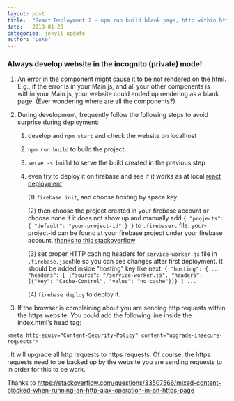 ```yaml
---
layout: post
title:  "React Deployment 2 - npm run build blank page, http within https website"
date:   2019-01-20
categories: jekyll update
author: "Luke"
---
```


### Always develop website in the incognito (private) mode!

1. An error in the component might cause it to be not rendered on the
html. E.g., if the error is in your Main.js, and all your other components is
within your Main.js, your website could ended up rendering as a blank page.
(Ever wondering where are all the components?)

2. During development, frequently follow the following steps to avoid surprise
during deployment:

    1. develop and ```npm start``` and check the website on localhost
    
    2. ```npm run build``` to build the project
    
    3. ```serve -s build``` to serve the build created in the previous step
    
    4. even try to deploy it on firebase and see if it works as at local [react deployment](https://facebook.github.io/create-react-app/docs/deployment)
   
        (1) ```firebase init```, and choose hosting by space key
        
        (2) then choose the project created in your firebase account
            or choose none if it does not show up and manually add
            ```{
                 "projects": {
                   "default": "your-project-id"
                 }
               }``` to ```.firebaserc``` file. your-project-id can be found
               at your firebase project under your firebase account. [thanks to this stackoverflow](https://stackoverflow.com/questions/50381048/new-project-not-showing-up-firebase-cli)
               
        (3) set proper HTTP caching headers for ```service-worker.js``` file in ```.firebase.json```file
            so you can see changes after first deployment. It should be added inside "hosting" key like next:
            ```
            {
              "hosting": {
                ...
                "headers": [
                  {"source": "/service-worker.js", "headers": [{"key": "Cache-Control", "value": "no-cache"}]}
                ]
                ...
            ```                                               
        
        (4) ```firebase deploy``` to deploy it.

3. If the browser is complaining about you are sending http requests
within the https website. You could add the following line inside the index.html's
head tag: 
```
<meta http-equiv="Content-Security-Policy" content="upgrade-insecure-requests">
``` 
. It will upgrade all http requests to https requests. Of course, the https
requests need to be backed up by the website you are sending requests to in
order for this to be work.

Thanks to https://stackoverflow.com/questions/33507566/mixed-content-blocked-when-running-an-http-ajax-operation-in-an-https-page


